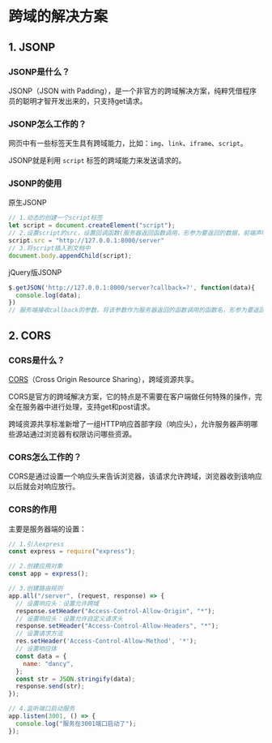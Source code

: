 # 跨域的解决方案

## 1. JSONP

### JSONP是什么？

JSONP（JSON with Padding），是一个非官方的跨域解决方案，纯粹凭借程序员的聪明才智开发出来的，只支持get请求。

### JSONP怎么工作的？

网页中有一些标签天生具有跨域能力，比如：`img`、`link`、`iframe`、`script`。

JSONP就是利用 `script` 标签的跨域能力来发送请求的。

### JSONP的使用

原生JSONP

```js
// 1.动态的创建一个script标签
let script = document.createElement("script");
// 2.设置script的src，设置回调函数(服务器返回函数调用，形参为要返回的数据，前端声明这个函数)
script.src = "http://127.0.0.1:8000/server"
// 3.将script插入到文档中
document.body.appendChild(script);
```

jQuery版JSONP

```js
$.getJSON('http://127.0.0.1:8000/server?callback=?', function(data){
  console.log(data);
})
// 服务端接收callback的参数，将该参数作为服务器返回的函数调用的函数名，形参为要返回的内容
```

## 2. CORS

### CORS是什么？

[CORS](https://developer.mozilla.org/zh-CN/docs/Web/HTTP/CORS)（Cross Origin Resource Sharing），跨域资源共享。

CORS是官方的跨域解决方案，它的特点是不需要在客户端做任何特殊的操作，完全在服务器中进行处理，支持get和post请求。

跨域资源共享标准新增了一组HTTP响应首部字段（响应头），允许服务器声明哪些源站通过浏览器有权限访问哪些资源。

### CORS怎么工作的？

CORS是通过设置一个响应头来告诉浏览器，该请求允许跨域，浏览器收到该响应以后就会对响应放行。

### CORS的作用

主要是服务器端的设置：

```js
// 1.引入express
const express = require("express");

// 2.创建应用对象
const app = express();

// 3.创建路由规则
app.all("/server", (request, response) => {
  // 设置响应头：设置允许跨域
  response.setHeader("Access-Control-Allow-Origin", "*");
  // 设置响应头：设置允许自定义请求头
  response.setHeader("Access-Control-Allow-Headers", "*");
  // 设置请求方法
  res.setHeader('Access-Control-Allow-Method', '*');
  // 设置响应体
  const data = {
    name: "dancy",
  };
  const str = JSON.stringify(data);
  response.send(str);
});

// 4.监听端口启动服务
app.listen(3001, () => {
  console.log("服务在3001端口启动了");
});
```

